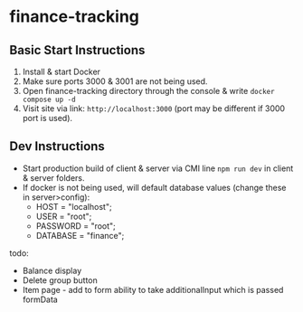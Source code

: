 # finance-tracking

## Basic Start Instructions
1. Install & start Docker
2. Make sure ports 3000 & 3001 are not being used.
3. Open finance-tracking directory through the console & write `docker compose up -d`
4. Visit site via link: `http://localhost:3000` (port may be different if 3000 port is used).


## Dev Instructions
<!-- - Build client & serverv via `npm run build` -->
- Start production build of client & server via CMI line `npm run dev` in client & server folders.
- If docker is not being used, will default database values (change these in server>config): 
  - HOST = "localhost";
  - USER = "root";
  - PASSWORD = "root";
  - DATABASE = "finance";

todo:
- Balance display
- Delete group button
- Item page - add to form ability to take additionalInput which is passed formData